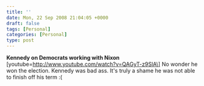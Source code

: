 ```yaml
---
title: ''
date: Mon, 22 Sep 2008 21:04:05 +0000
draft: false
tags: [Personal]
categories: [Personal]
type: post
---
```


**Kennedy on Democrats working with Nixon** \[youtube=http://www.youtube.com/watch?v=QAGyT-z9SlA\]
No wonder he won the election. Kennedy was bad ass. It's truly a shame he was not able to finish off his term :(